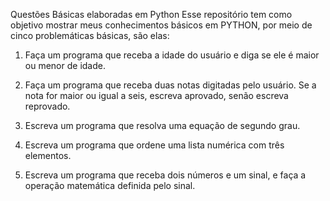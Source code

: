 Questões Básicas elaboradas em Python
  Esse repositório tem como objetivo mostrar meus conhecimentos básicos em PYTHON, por meio de cinco problemáticas básicas, são elas:
1. Faça um programa que receba a idade do usuário e diga se ele é maior ou menor de idade.

2. Faça um programa que receba duas notas digitadas pelo usuário. Se a nota for maior ou igual a seis, escreva aprovado, senão escreva reprovado.

3. Escreva um programa que resolva uma equação de segundo grau.

4. Escreva um programa que ordene uma lista numérica com três elementos.

5. Escreva um programa que receba dois números e um sinal, e faça a operação matemática definida pelo sinal.

